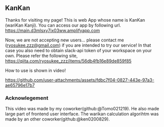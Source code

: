## KanKan
Thanks for visiting my page! This is web App whose name is KanKan (wariKan Kanji).
You can access our app by following url.
https://main.d3mlsxy7ix03ww.amplifyapp.com

Now, we are not accepting new users... please contact me (ryosukee.zzz@gmail.com) if you are intended to try our service! In that case you also need to obtain slack-api token of your workspace on your own. Please refer the following site,
https://qiita.com/ryosukee_zzz/items/56db4fb16e89de859f85

How to use is shown in video!


https://github.com/user-attachments/assets/fdbc7f04-0827-443e-97a3-ae65796e17b7


### Acknowlegement
This video was made by my coworker(github:@Tomo021219). He also made large part of frontend user interface. The warikan calculation algorihtm was made by an other coworker(github:@ken0200829).

